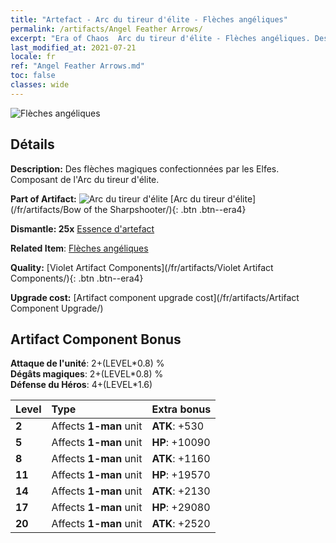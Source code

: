 ```yaml
---
title: "Artefact - Arc du tireur d'élite - Flèches angéliques"
permalink: /artifacts/Angel Feather Arrows/
excerpt: "Era of Chaos  Arc du tireur d'élite - Flèches angéliques. Des flèches magiques confectionnées par les Elfes. Composant de l'Arc du tireur d'élite."
last_modified_at: 2021-07-21
locale: fr
ref: "Angel Feather Arrows.md"
toc: false
classes: wide
---
```


 ![Flèches angéliques](/images/t/artifact_40102.png)



## Détails

 **Description:** Des flèches magiques confectionnées par les Elfes. Composant de l'Arc du tireur d'élite.

 **Part of Artifact:** ![Arc du tireur d'élite](/images/t/icon_artifact_10.png) [Arc du tireur d'élite](/fr/artifacts/Bow of the Sharpshooter/){: .btn .btn--era4}

 **Dismantle: 25x** [Essence d'artefact](/ItemsFR/con_905/)

 **Related Item**: [Flèches angéliques](/ItemsFR/art_104/)

 **Quality:** [Violet Artifact Components](/fr/artifacts/Violet Artifact Components/){: .btn .btn--era4}

 **Upgrade cost:** [Artifact component upgrade cost](/fr/artifacts/Artifact Component Upgrade/)

## Artifact Component Bonus

  **Attaque de l'unité**: 2+(LEVEL\*0.8) %<br/>**Dégâts magiques**: 2+(LEVEL\*0.8) %<br/>**Défense du Héros**: 4+(LEVEL\*1.6)

  |  Level  | Type |    Extra bonus  | 
  |:--------|:-----|:----------------| 
  | **2** | Affects **1-man** unit | **ATK**: +530 | 
  | **5** | Affects **1-man** unit | **HP**: +10090 | 
  | **8** | Affects **1-man** unit | **ATK**: +1160 | 
  | **11** | Affects **1-man** unit | **HP**: +19570 | 
  | **14** | Affects **1-man** unit | **ATK**: +2130 | 
  | **17** | Affects **1-man** unit | **HP**: +29080 | 
  | **20** | Affects **1-man** unit | **ATK**: +2520 | 
